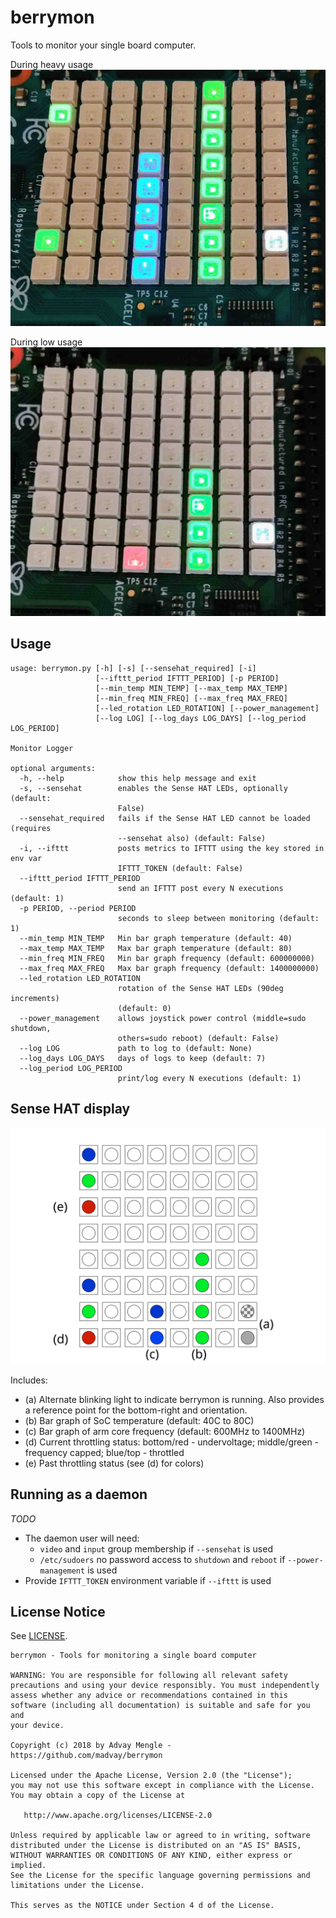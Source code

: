 # berrymon

Tools to monitor your single board computer.

During heavy usage
<img src="./imgs/photo-high-use-c.jpg" />

During low usage
<img src="./imgs/photo-low-use-c.jpg" />

## Usage
````
usage: berrymon.py [-h] [-s] [--sensehat_required] [-i]
                   [--ifttt_period IFTTT_PERIOD] [-p PERIOD]
                   [--min_temp MIN_TEMP] [--max_temp MAX_TEMP]
                   [--min_freq MIN_FREQ] [--max_freq MAX_FREQ]
                   [--led_rotation LED_ROTATION] [--power_management]
                   [--log LOG] [--log_days LOG_DAYS] [--log_period LOG_PERIOD]

Monitor Logger

optional arguments:
  -h, --help            show this help message and exit
  -s, --sensehat        enables the Sense HAT LEDs, optionally (default:
                        False)
  --sensehat_required   fails if the Sense HAT LED cannot be loaded (requires
                        --sensehat also) (default: False)
  -i, --ifttt           posts metrics to IFTTT using the key stored in env var
                        IFTTT_TOKEN (default: False)
  --ifttt_period IFTTT_PERIOD
                        send an IFTTT post every N executions (default: 1)
  -p PERIOD, --period PERIOD
                        seconds to sleep between monitoring (default: 1)
  --min_temp MIN_TEMP   Min bar graph temperature (default: 40)
  --max_temp MAX_TEMP   Max bar graph temperature (default: 80)
  --min_freq MIN_FREQ   Min bar graph frequency (default: 600000000)
  --max_freq MAX_FREQ   Max bar graph frequency (default: 1400000000)
  --led_rotation LED_ROTATION
                        rotation of the Sense HAT LEDs (90deg increments)
                        (default: 0)
  --power_management    allows joystick power control (middle=sudo shutdown,
                        others=sudo reboot) (default: False)
  --log LOG             path to log to (default: None)
  --log_days LOG_DAYS   days of logs to keep (default: 7)
  --log_period LOG_PERIOD
                        print/log every N executions (default: 1)
````

## Sense HAT display

<img src="./imgs/leds.svg" />

Includes:

* (a) Alternate blinking light to indicate berrymon is running.  Also provides a reference point for the bottom-right and orientation.
* (b) Bar graph of SoC temperature (default: 40C to 80C)
* (c) Bar graph of arm core frequency (default: 600MHz to 1400MHz)
* (d) Current throttling status: bottom/red - undervoltage; middle/green - frequency capped; blue/top - throttled  
* (e) Past throttling status (see (d) for colors)

## Running as a daemon

_TODO_

* The daemon user will need:
  * `video` and `input` group membership if `--sensehat` is used
  * `/etc/sudoers` no password access to `shutdown` and `reboot` if `--power-management` is used
* Provide `IFTTT_TOKEN` environment variable if `--ifttt` is used


## License Notice
See [LICENSE](LICENSE).

````
berrymon - Tools for monitoring a single board computer

WARNING: You are responsible for following all relevant safety
precautions and using your device responsibly. You must independently
assess whether any advice or recommendations contained in this
software (including all documentation) is suitable and safe for you and
your device.

Copyright (c) 2018 by Advay Mengle - https://github.com/madvay/berrymon

Licensed under the Apache License, Version 2.0 (the "License");
you may not use this software except in compliance with the License.
You may obtain a copy of the License at

   http://www.apache.org/licenses/LICENSE-2.0

Unless required by applicable law or agreed to in writing, software
distributed under the License is distributed on an "AS IS" BASIS,
WITHOUT WARRANTIES OR CONDITIONS OF ANY KIND, either express or implied.
See the License for the specific language governing permissions and
limitations under the License.

This serves as the NOTICE under Section 4 d of the License.
````
